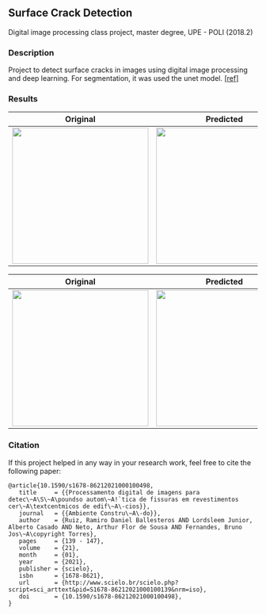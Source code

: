 ## Surface Crack Detection

Digital image processing class project, master degree, UPE - POLI (2018.2)

### Description

Project to detect surface cracks in images using digital image processing and deep learning.
For segmentation, it was used the unet model. [[ref]](https://github.com/zhixuhao/unet)

### Results


| Original  | Predicted | Overlay |
| ------------- | ------------- | ------------- |
|   <img src="https://github.com/arthurflor23/cracked-tile-detection/blob/master/out/cracktile/001_3_original.png?raw=true" width="275"/>  | <img src="https://github.com/arthurflor23/cracked-tile-detection/blob/master/out/cracktile/001_2_predict.png?raw=true" width="275" />  | <img src="https://github.com/arthurflor23/cracked-tile-detection/blob/master/out/cracktile/001_4_overlay.png" width="275" /> |

| Original  | Predicted | Overlay |
| ------------- | ------------- | ------------- |
|   <img src="https://github.com/arthurflor23/cracked-tile-detection/blob/master/out/crackconcrete/001_3_original.png?raw=true" width="275"/>  | <img src="https://github.com/arthurflor23/cracked-tile-detection/blob/master/out/crackconcrete/001_2_predict.png?raw=true" width="275" />  | <img src="https://github.com/arthurflor23/cracked-tile-detection/blob/master/out/crackconcrete/001_4_overlay.png?raw=true" width="275" /> |

### Citation

If this project helped in any way in your research work, feel free to cite the following paper:

```
@article{10.1590/s1678-86212021000100498,
   title     = {{Processamento digital de imagens para detec\~A\S\~A\poundso autom\~A!`tica de fissuras em revestimentos cer\~A\textcentmicos de edif\~A\-cios}},
   journal   = {{Ambiente Constru\~A\-do}},
   author    = {Ruiz, Ramiro Daniel Ballesteros AND Lordsleem Junior, Alberto Casado AND Neto, Arthur Flor de Sousa AND Fernandes, Bruno Jos\~A\copyright Torres},
   pages     = {139 - 147},
   volume    = {21},
   month     = {01},
   year      = {2021},
   publisher = {scielo},
   isbn      = {1678-8621},
   url       = {http://www.scielo.br/scielo.php?script=sci_arttext&pid=S1678-86212021000100139&nrm=iso},
   doi       = {10.1590/s1678-86212021000100498},
}
```
